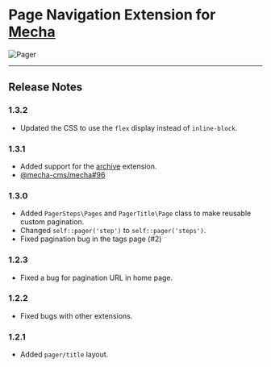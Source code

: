 Page Navigation Extension for [Mecha](https://github.com/mecha-cms/mecha)
=========================================================================

![Pager](https://user-images.githubusercontent.com/1669261/127966544-5af2153e-375b-4d00-80e8-eabf824d8291.png)

---

Release Notes
-------------

### 1.3.2

 - Updated the CSS to use the `flex` display instead of `inline-block`.

### 1.3.1

 - Added support for the [archive](https://github.com/mecha-cms/x.archive) extension.
 - [@mecha-cms/mecha#96](https://github.com/mecha-cms/mecha/issues/96)

### 1.3.0

 - Added `PagerSteps\Pages` and `PagerTitle\Page` class to make reusable custom pagination.
 - Changed `self::pager('step')` to `self::pager('steps')`.
 - Fixed pagination bug in the tags page (#2)

### 1.2.3

 - Fixed a bug for pagination URL in home page.

### 1.2.2

 - Fixed bugs with other extensions.

### 1.2.1

 - Added `pager/title` layout.
